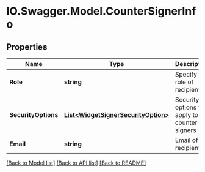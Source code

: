 # IO.Swagger.Model.CounterSignerInfo
## Properties

Name | Type | Description | Notes
------------ | ------------- | ------------- | -------------
**Role** | **string** | Specify the role of recipient | [optional] 
**SecurityOptions** | [**List&lt;WidgetSignerSecurityOption&gt;**](WidgetSignerSecurityOption.md) | Security options that apply to the counter signers | [optional] 
**Email** | **string** | Email of the recipient | [optional] 

[[Back to Model list]](../README.md#documentation-for-models) [[Back to API list]](../README.md#documentation-for-api-endpoints) [[Back to README]](../README.md)

